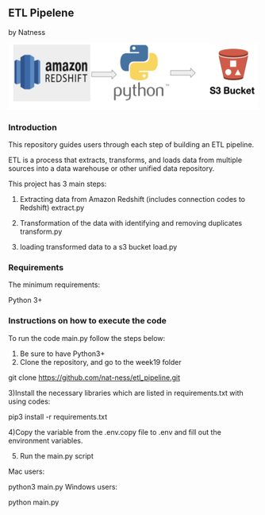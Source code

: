 ##  ETL Pipelene
by Natness

![](screenshot.png)

### Introduction

This repository guides users through each step of building an ETL pipeline.

ETL is a process that extracts, transforms, and loads data from multiple sources into a data warehouse or other unified data repository.

This project has 3 main steps:

1) Extracting data from Amazon Redshift (includes connection codes to Redshift) extract.py

2) Transformation of the data with identifying and removing duplicates transform.py

3) loading transformed data to a s3 bucket load.py

### Requirements
The minimum requirements:

Python 3+


### Instructions on how to execute the code

To run the code main.py follow the steps below: 
1) Be sure to have Python3+ 
2) Clone the repository, and go to the week19 folder

git clone https://github.com/nat-ness/etl_pipeline.git

3)Install the necessary libraries which are listed in requirements.txt with using codes:

pip3 install -r requirements.txt

4)Copy the variable from the .env.copy file to .env and fill out the environment variables.

5) Run the main.py script

Mac users:

python3 main.py
Windows users:

python main.py